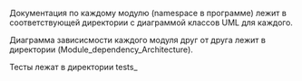 Документация по каждому модулю (namespace в программе) лежит в соответствующей директории с диаграммой классов UML для каждого.

Диаграмма зависисмости каждого модуля друг от друга лежит в директории (Module_dependency_Architecture).

Тесты лежат в директории tests_

